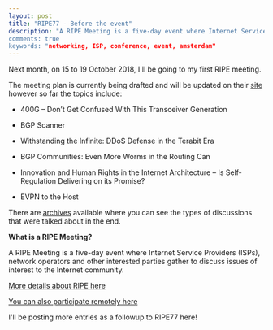 ```yaml
---
layout: post
title: "RIPE77 - Before the event"
description: "A RIPE Meeting is a five-day event where Internet Service Providers (ISPs), network operators and other interested parties gather to discuss issues of interest to the Internet community.
comments: true
keywords: "networking, ISP, conference, event, amsterdam"
---
```


Next month, on 15 to 19 October 2018, I'll be going to my first RIPE meeting.

The meeting plan is currently being drafted and will be updated on their [site](https://ripe77.ripe.net/programme/meeting-plan/plenary/) however so far the topics include:

* 400G – Don’t Get Confused With This Transceiver Generation

* BGP Scanner

* Withstanding the Infinite: DDoS Defense in the Terabit Era
* BGP Communities: Even More Worms in the Routing Can

* Innovation and Human Rights in the Internet Architecture – Is Self-Regulation Delivering on its Promise?

* EVPN to the Host

There are [archives](https://ripe76.ripe.net/archives/#mon) available where you can see the types of discussions that were talked about in the end.

**What is a RIPE Meeting?**

A RIPE Meeting is a five-day event where Internet Service Providers (ISPs), network operators and other interested parties gather to discuss issues of interest to the Internet community.

[More details about RIPE here](https://ripe77.ripe.net/)

[You can also participate remotely here](https://www.ripe.net/participate/meetings/ripe-meetings/take-part-remotely)

I'll be posting more entries as a followup to RIPE77 here!
